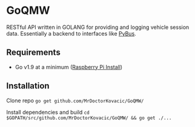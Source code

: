 # GoQMW
RESTful API written in GOLANG for providing and logging vehicle session data. Essentially a backend to interfaces like [PyBus](https://github.com/MrDoctorKovacic/pyBus).

## Requirements
* Go v1.9 at a minimum ([Raspberry Pi Install](https://gist.github.com/simoncos/49463a8b781d63b5fb8a3b666e566bb5)) 

## Installation
Clone repo
`go get github.com/MrDoctorKovacic/GoQMW/` 

Install dependencies and build
`cd $GOPATH/src/github.com/MrDoctorKovacic/GoQMW/ && go get ./...` 
